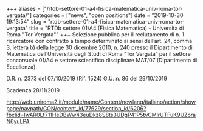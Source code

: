 +++
aliases = ["/rtdb-settore-01-a4-fisica-matematica-univ-roma-tor-vergata/"]
categories = ["news", "open positions"]
date = "2019-10-30 19:13:54"
slug = "rtdb-settore-01-a4-fisica-matematica-univ-roma-tor-vergata"
title = "RTDb settore 01/A4 (Fisica Matematica) - Università di Roma \"Tor Vergata\""
+++
Selezione pubblica per il reclutamento di n. 1 ricercatore con contratto
a tempo determinato ai sensi dell’art. 24, comma 3, lettera b) della
legge 30 dicembre 2010, n. 240 presso il Dipartimento di Matematica
dell’Università degli Studi di Roma “Tor Vergata” per il settore
concorsuale 01/A4 e settore scientifico disciplinare MAT/07
(Dipartimento di Eccellenza).

D.R. n. 2373 del 07/10/2019 (Rif. 1524) G.U. n. 86 del 29/10/2019

Scadenza 28/11/2019

<http://web.uniroma2.it/module/name/Content/newlang/italiano/action/showpage/navpath/CON/content_id/77629/section_id/6206?fbclid=IwAR0Lf711HeDBWw43euDkz8S8ts3UDgP41P5tvCMlrUTFuK9UZoraN6yuLPA>

